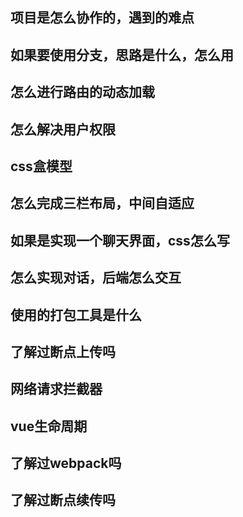 ## 项目是怎么协作的，遇到的难点

## 如果要使用分支，思路是什么，怎么用

## 怎么进行路由的动态加载

## 怎么解决用户权限

## css盒模型

## 怎么完成三栏布局，中间自适应

## 如果是实现一个聊天界面，css怎么写

## 怎么实现对话，后端怎么交互

## 使用的打包工具是什么

## 了解过断点上传吗

## 网络请求拦截器

## vue生命周期

## 了解过webpack吗

## 了解过断点续传吗